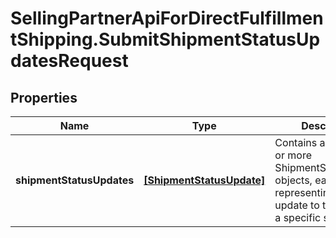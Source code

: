 # SellingPartnerApiForDirectFulfillmentShipping.SubmitShipmentStatusUpdatesRequest

## Properties
Name | Type | Description | Notes
------------ | ------------- | ------------- | -------------
**shipmentStatusUpdates** | [**[ShipmentStatusUpdate]**](ShipmentStatusUpdate.md) | Contains a list of one or more ShipmentStatusUpdate objects, each representing an update to the status of a specific shipment. | [optional] 


